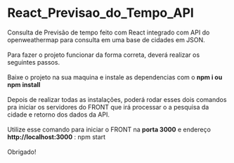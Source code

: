 # React_Previsao_do_Tempo_API
Consulta de Previsão de tempo feito com React integrado com API do openweathermap para consulta em uma base de cidades em JSON.
<br>
<br>
Para fazer o projeto funcionar da forma correta, deverá realizar os seguintes passos.
<br>
<br>
Baixe o projeto na sua maquina e instale as dependencias com o <b> npm i ou npm install </b>
<br>
<br>
Depois de realizar todas as instalações, poderá rodar esses dois comandos pra iniciar os servidores do FRONT que irá processar o a pesquisa da cidade e retorno dos dados da API.
<br>
<br>
Utilize esse comando para iniciar o FRONT na <b>porta 3000</b> e endereço <b>http://localhost:3000</b> : npm start
<br>
<br>
Obrigado!
